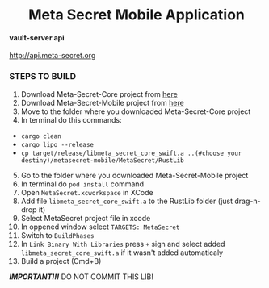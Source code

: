 <h1 align="center">Meta Secret Mobile Application</h1>

#### vault-server api
  http://api.meta-secret.org


### STEPS TO BUILD

1. Download Meta-Secret-Core project from [here](https://github.com/meta-secret/meta-secret-core)
2. Download Meta-Secret-Mobile project from [here](https://github.com/meta-secret/meta-secret-mobile)
3. Move to the folder where you downloaded Meta-Secret-Core project
4. In terminal do this commands:
  - `cargo clean`
  - `cargo lipo --release`
  - `cp target/release/libmeta_secret_core_swift.a ..(#choose your destiny)/metasecret-mobile/MetaSecret/RustLib `
5. Go to the folder where you downloaded Meta-Secret-Mobile project
6. In terminal do `pod install` command
7. Open `MetaSecret.xcworkspace` in XCode
8. Add file `libmeta_secret_core_swift.a` to the RustLib folder (just drag-n-drop it)
9. Select MetaSecret project file in xcode
10. In oppened window select `TARGETS: MetaSecret`
11. Switch to `BuildPhases`
12. In `Link Binary With Libraries` press `+` sign and select added `libmeta_secret_core_swift.a` if it wasn't added automaticaly
13. Build a project (Cmd+B)


***IMPORTANT!!!***
DO NOT COMMIT THIS LIB!
